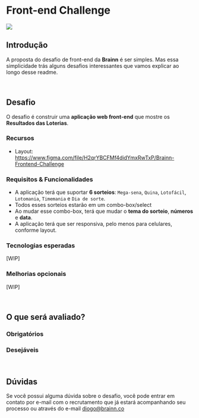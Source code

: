 # Front-end Challenge

<img src="https://user-images.githubusercontent.com/2853428/114039266-fcc14280-9858-11eb-9095-258683b1c00e.png">

## Introdução

A proposta do desafio de front-end da **Brainn** é ser simples. Mas essa simplicidade trás alguns desafios interessantes que vamos explicar ao longo desse readme.

<br>

## Desafio

O desafio é construir uma **aplicação web front-end** que mostre os **Resultados das Loterias**.

### Recursos

- Layout: https://www.figma.com/file/H2qrYBCFMf4didYmxRwTxP/Brainn-Frontend-Challenge

### Requisitos & Funcionalidades

- A aplicação terá que suportar **6 sorteios**: `Mega-sena`, `Quina`, `Lotofácil`, `Lotomania`, `Timemania` e `Dia de sorte`.
- Todos esses sorteios estarão em um combo-box/select
- Ao mudar esse combo-box, terá que mudar o **tema do sorteio**, **números** e **data**.
- A aplicação terá que ser responsiva, pelo menos para celulares, conforme layout.

### Tecnologias esperadas

[WIP]

### Melhorias opcionais

[WIP]

<br>

## O que será avaliado?

### Obrigatórios

### Desejáveis

<br>

## Dúvidas

Se você possui alguma dúvida sobre o desafio, você pode entrar em contato por e-mail com o recrutamento que já estará acompanhando seu processo ou através do e-mail diogo@brainn.co

